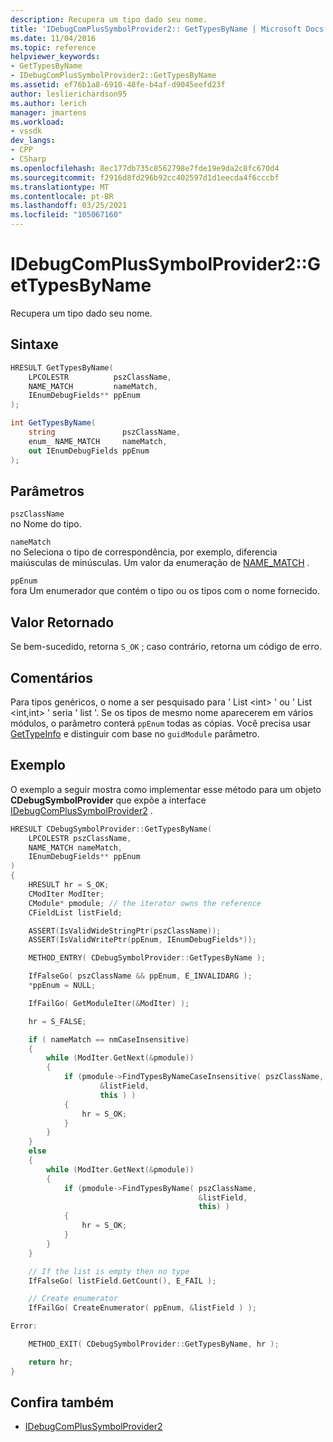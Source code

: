 ```yaml
---
description: Recupera um tipo dado seu nome.
title: 'IDebugComPlusSymbolProvider2:: GetTypesByName | Microsoft Docs'
ms.date: 11/04/2016
ms.topic: reference
helpviewer_keywords:
- GetTypesByName
- IDebugComPlusSymbolProvider2::GetTypesByName
ms.assetid: ef76b1a8-6910-48fe-b4af-d9045eefd23f
author: leslierichardson95
ms.author: lerich
manager: jmartens
ms.workload:
- vssdk
dev_langs:
- CPP
- CSharp
ms.openlocfilehash: 8ec177db735c8562798e7fde19e9da2c8fc670d4
ms.sourcegitcommit: f2916d8fd296b92cc402597d1d1eecda4f6cccbf
ms.translationtype: MT
ms.contentlocale: pt-BR
ms.lasthandoff: 03/25/2021
ms.locfileid: "105067160"
---
```

# <a name="idebugcomplussymbolprovider2gettypesbyname"></a>IDebugComPlusSymbolProvider2::GetTypesByName
Recupera um tipo dado seu nome.

## <a name="syntax"></a>Sintaxe

```cpp
HRESULT GetTypesByName(
    LPCOLESTR          pszClassName,
    NAME_MATCH         nameMatch,
    IEnumDebugFields** ppEnum
);
```

```csharp
int GetTypesByName(
    string               pszClassName,
    enum_ NAME_MATCH     nameMatch,
    out IEnumDebugFields ppEnum
);
```

## <a name="parameters"></a>Parâmetros
`pszClassName`\
no Nome do tipo.

`nameMatch`\
no Seleciona o tipo de correspondência, por exemplo, diferencia maiúsculas de minúsculas. Um valor da enumeração de [NAME_MATCH](../../../extensibility/debugger/reference/name-match.md) .

`ppEnum`\
fora Um enumerador que contém o tipo ou os tipos com o nome fornecido.

## <a name="return-value"></a>Valor Retornado
Se bem-sucedido, retorna `S_OK` ; caso contrário, retorna um código de erro.

## <a name="remarks"></a>Comentários
Para tipos genéricos, o nome a ser pesquisado para ' List \<int> ' ou ' List \<int,int> ' seria ' list '. Se os tipos de mesmo nome aparecerem em vários módulos, o parâmetro conterá `ppEnum` todas as cópias. Você precisa usar [GetTypeInfo](../../../extensibility/debugger/reference/idebugfield-gettypeinfo.md) e distinguir com base no `guidModule` parâmetro.

## <a name="example"></a>Exemplo
O exemplo a seguir mostra como implementar esse método para um objeto **CDebugSymbolProvider** que expõe a interface [IDebugComPlusSymbolProvider2](../../../extensibility/debugger/reference/idebugcomplussymbolprovider2.md) .

```cpp
HRESULT CDebugSymbolProvider::GetTypesByName(
    LPCOLESTR pszClassName,
    NAME_MATCH nameMatch,
    IEnumDebugFields** ppEnum
)
{
    HRESULT hr = S_OK;
    CModIter ModIter;
    CModule* pmodule; // the iterator owns the reference
    CFieldList listField;

    ASSERT(IsValidWideStringPtr(pszClassName));
    ASSERT(IsValidWritePtr(ppEnum, IEnumDebugFields*));

    METHOD_ENTRY( CDebugSymbolProvider::GetTypesByName );

    IfFalseGo( pszClassName && ppEnum, E_INVALIDARG );
    *ppEnum = NULL;

    IfFailGo( GetModuleIter(&ModIter) );

    hr = S_FALSE;

    if ( nameMatch == nmCaseInsensitive)
    {
        while (ModIter.GetNext(&pmodule))
        {
            if (pmodule->FindTypesByNameCaseInsensitive( pszClassName,
                    &listField,
                    this ) )
            {
                hr = S_OK;
            }
        }
    }
    else
    {
        while (ModIter.GetNext(&pmodule))
        {
            if (pmodule->FindTypesByName( pszClassName,
                                          &listField,
                                          this) )
            {
                hr = S_OK;
            }
        }
    }

    // If the list is empty then no type
    IfFalseGo( listField.GetCount(), E_FAIL );

    // Create enumerator
    IfFailGo( CreateEnumerator( ppEnum, &listField ) );

Error:

    METHOD_EXIT( CDebugSymbolProvider::GetTypesByName, hr );

    return hr;
}
```

## <a name="see-also"></a>Confira também
- [IDebugComPlusSymbolProvider2](../../../extensibility/debugger/reference/idebugcomplussymbolprovider2.md)
